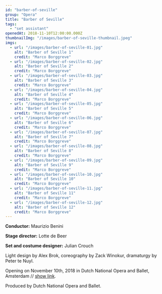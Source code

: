 ```yaml
---
id: "barber-of-seville"
group: "Opera"
title: "Barber of Seville"
tags:
  - "set assistant"
openedAt: 2018-11-10T12:00:00.000Z
thumbnailImg: "/images/barber-of-seville-thumbnail.jpeg"
imgs:
  - url: "/images/barber-of-seville-01.jpg"
    alt: "Barber of Seville 1"
    credit: "Marco Borggreve"
  - url: "/images/barber-of-seville-02.jpg"
    alt: "Barber of Seville 2"
    credit: "Marco Borggreve"
  - url: "/images/barber-of-seville-03.jpg"
    alt: "Barber of Seville 3"
    credit: "Marco Borggreve"
  - url: "/images/barber-of-seville-04.jpg"
    alt: "Barber of Seville 4"
    credit: "Marco Borggreve"
  - url: "/images/barber-of-seville-05.jpg"
    alt: "Barber of Seville 5"
    credit: "Marco Borggreve"
  - url: "/images/barber-of-seville-06.jpg"
    alt: "Barber of Seville 6"
    credit: "Marco Borggreve"
  - url: "/images/barber-of-seville-07.jpg"
    alt: "Barber of Seville 7"
    credit: "Marco Borggreve"
  - url: "/images/barber-of-seville-08.jpg"
    alt: "Barber of Seville 8"
    credit: "Marco Borggreve"
  - url: "/images/barber-of-seville-09.jpg"
    alt: "Barber of Seville 9"
    credit: "Marco Borggreve"
  - url: "/images/barber-of-seville-10.jpg"
    alt: "Barber of Seville 10"
    credit: "Marco Borggreve"
  - url: "/images/barber-of-seville-11.jpg"
    alt: "Barber of Seville 11"
    credit: "Marco Borggreve"
  - url: "/images/barber-of-seville-12.jpg"
    alt: "Barber of Seville 12"
    credit: "Marco Borggreve"
---
```

**Conductor:** Maurizio Benini

**Stage director:** Lotte de Beer

**Set and costume designer:** Julian Crouch

Light design by Alex Brok, coreography by Zack Winokur, dramaturgy by Peter te Nuyl.

Opening on November 10th, 2018 in Dutch National Opera and Ballet, Amsterdam // [show link](https://www.operaballet.nl/en/opera/2018-2019/show/il-barbiere-siviglia).

Produced by Dutch National Opera and Ballet.
